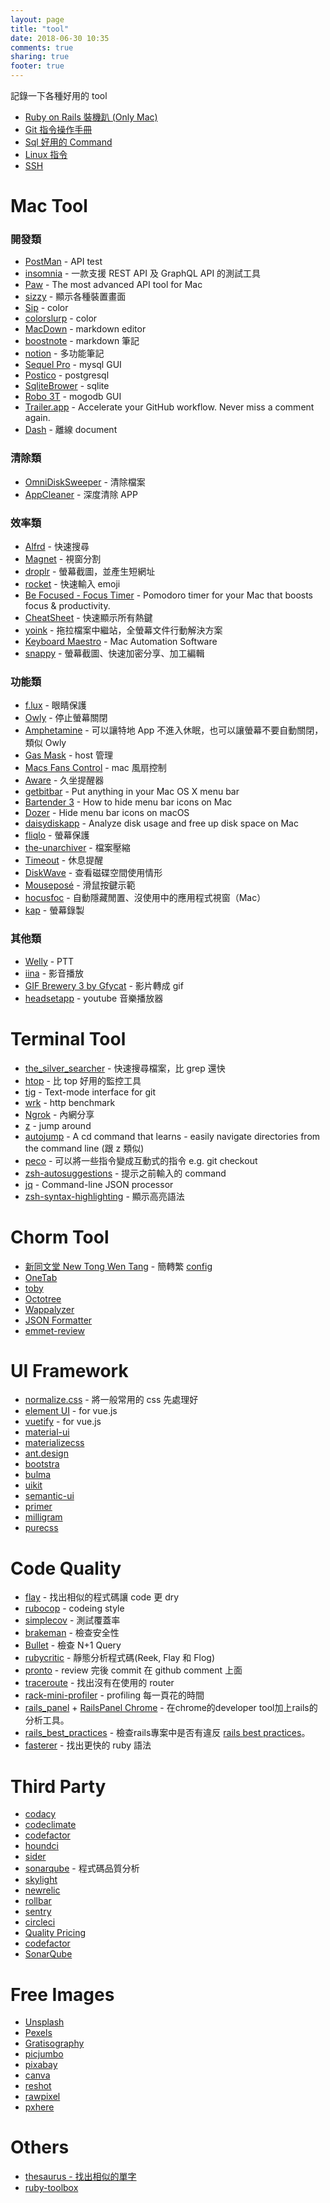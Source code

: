 ```yaml
---
layout: page
title: "tool"
date: 2018-06-30 10:35
comments: true
sharing: true
footer: true
---
```


記錄一下各種好用的 tool

<ul>
  <li><a href="{{ root_url }}/blog/2016/07/22/install-ruby-on-rails/"> Ruby on Rails 裝機趴 (Only Mac) </a></li>
  <li><a href="{{ root_url }}/blog/2015/12/27/git-command/"> Git 指令操作手冊 </a></li>
  <li><a href="{{ root_url }}/blog/2018/06/14/sql-command/"> Sql 好用的 Command </a></li>
  <li><a href="{{ root_url }}/blog/2018/04/09/linux-command/"> Linux 指令 </a></li>
  <li><a href="{{ root_url }}/blog/2015/12/14/ssh-no-password/"> SSH </a></li>
</ul>

# <span id="mac_tool">Mac Tool</span>

### 開發類

* [PostMan](https://www.getpostman.com/) - API test
* [insomnia](https://insomnia.rest/) - 一款支援 REST API 及 GraphQL API 的測試工具
* [Paw](https://paw.cloud/) - The most advanced API tool for Mac
* [sizzy](https://sizzy.co/) - 顯示各種裝置畫面
* [Sip](https://sipapp.io/) - color
* [colorslurp](https://apps.apple.com/tw/app/colorslurp/id1287239339?mt=12) - color
* [MacDown](http://macdown.uranusjr.com/) - markdown editor
* [boostnote](https://boostnote.io/) - markdown 筆記
* [notion](https://www.notion.so/) - 多功能筆記
* [Sequel Pro](http://www.sequelpro.com/) - mysql GUI
* [Postico](https://eggerapps.at/postico/) - postgresql
* [SqliteBrower](https://sqlitebrowser.org/) - sqlite
* [Robo 3T](https://robomongo.org/download) - mogodb GUI
* [Trailer.app](http://ptsochantaris.github.io/trailer/) - Accelerate your GitHub workflow. Never miss a comment again.
* [Dash](https://kapeli.com/dash) - 離線 document

### 清除類

* [OmniDiskSweeper](https://www.omnigroup.com/more/) - 清除檔案
* [AppCleaner](https://freemacsoft.net/appcleaner/) - 深度清除 APP

### 效率類

* [Alfrd](https://www.alfredapp.com/) - 快速搜尋
* [Magnet](http://magnet.crowdcafe.com/) - 視窗分割
* [droplr](https://droplr.com/) - 螢幕截圖，並產生短網址
* [rocket](https://matthewpalmer.net/rocket/) - 快速輸入 emoji
* [Be Focused - Focus Timer](https://apps.apple.com/tw/app/be-focused-focus-timer/id973134470?mt=12&ign-mpt=uo%3D4) - Pomodoro timer for your Mac that boosts focus & productivity.
* [CheatSheet](https://mediaatelier.com/CheatSheet/) - 快速顯示所有熱鍵
* [yoink](https://eternalstorms.at/yoink/mac/) - 拖拉檔案中繼站，全螢幕文件行動解決方案
* [Keyboard Maestro](https://www.keyboardmaestro.com/main/) - Mac Automation Software
* [snappy](http://snappy-app.com/) - 螢幕截圖、快速加密分享、加工編輯

### 功能類

* [f.lux](https://justgetflux.com/) - 眼睛保護
* [Owly](https://itunes.apple.com/us/app/owly-prevent-display-sleep/id882812218?mt=12) - 停止螢幕關閉
* [Amphetamine](https://apps.apple.com/tw/app/amphetamine/id937984704?mt=12) - 可以讓特地 App 不進入休眠，也可以讓螢幕不要自動關閉，類似 Owly
* [Gas Mask](https://www.macupdate.com/app/mac/29949/gas-mask) - host 管理
* [Macs Fans Control](https://www.crystalidea.com/macs-fan-control) - mac 風扇控制
* [Aware](https://apps.apple.com/us/app/aware/id1082170746?mt=12) - 久坐提醒器
* [getbitbar](https://getbitbar.com/) - Put anything in your Mac OS X menu bar
* [Bartender 3](https://www.macbartender.com/) - How to hide menu bar icons on Mac
* [Dozer](https://dozermac.com/) - Hide menu bar icons on macOS
* [daisydiskapp](https://daisydiskapp.com/) - Analyze disk usage and free up disk space on Mac
* [fliqlo](https://fliqlo.com/) - 螢幕保護
* [the-unarchiver](https://theunarchiver.com/) - 檔案壓縮
* [Timeout](https://www.dejal.com/timeout/) - 休息提醒
* [DiskWave](https://diskwave.barthe.ph/) -  查看磁碟空間使用情形
* [Mouseposé](https://boinx.com/mousepose/) - 滑鼠按鍵示範
* [hocusfoc](http://hocusfoc.us/) - 自動隱藏閒置、沒使用中的應用程式視窗（Mac）
* [kap](https://getkap.co/) - 螢幕錄製

### 其他類

* [Welly](https://github.com/clyang/welly) - PTT
* [iina](https://iina.io/) - 影音播放
* [GIF Brewery 3 by Gfycat](https://apps.apple.com/cn/app/gif-brewery-3-video-to-gif/id1081413713?l=en&mt=12) - 影片轉成 gif
* [headsetapp](https://headsetapp.co/) - youtube 音樂播放器

# <span id="terminal_tool"> Terminal Tool </span>

* [the_silver_searcher](https://github.com/ggreer/the_silver_searcher) - 快速搜尋檔案，比 grep 還快
* [htop](https://github.com/hishamhm/htop) - 比 top 好用的監控工具
* [tig](https://github.com/jonas/tig) - Text-mode interface for git
* [wrk](http://mgleon08.github.io/blog/2018/04/09/http-benchmark/) - http benchmark
* [Ngrok](http://mgleon08.github.io/blog/2018/06/14/share-localhost-ngrok-serveo/) - 內網分享
* [z](https://github.com/rupa/z) - jump around
* [autojump](https://github.com/wting/autojump) - A cd command that learns - easily navigate directories from the command line (跟 z 類似)
* [peco](https://github.com/peco/peco) - 可以將一些指令變成互動式的指令 e.g. git checkout
* [zsh-autosuggestions](https://github.com/zsh-users/zsh-autosuggestions) - 提示之前輸入的 command
* [jq](https://github.com/stedolan/jq) - Command-line JSON processor
* [zsh-syntax-highlighting](https://github.com/zsh-users/zsh-syntax-highlighting) - 顯示高亮語法

# <span id="chorm_tool"> Chorm Tool </span>

* [新同文堂 New Tong Wen Tang](https://chrome.google.com/webstore/detail/new-tong-wen-tang/ldmgbgaoglmaiblpnphffibpbfchjaeg?hl=zh-TW) - 簡轉繁 [config](https://gist.github.com/mgleon08/03cd8a14855b16077acec1cc1e1b2b5e)
* [OneTab](https://chrome.google.com/webstore/detail/onetab/chphlpgkkbolifaimnlloiipkdnihall?hl=zh-TW)
* [toby](https://chrome.google.com/webstore/detail/toby-for-chrome/hddnkoipeenegfoeaoibdmnaalmgkpip)
* [Octotree](https://chrome.google.com/webstore/detail/octotree/bkhaagjahfmjljalopjnoealnfndnagc?hl=zh-TW) 
* [Wappalyzer](https://chrome.google.com/webstore/detail/wappalyzer/gppongmhjkpfnbhagpmjfkannfbllamg?hl=zh-TW)
* [JSON Formatter](https://chrome.google.com/webstore/detail/json-formatter/bcjindcccaagfpapjjmafapmmgkkhgoa?hl=zh-TW)
* [emmet-review](https://chrome.google.com/webstore/detail/emmet-review/epejoicbhllgiimigokgjdoijnpaphdp?hl=zh-TW)


# <span id="ui-framework"> UI Framework </span>

* [normalize.css](https://necolas.github.io/normalize.css/) - 將一般常用的 css 先處理好
* [element UI](http://element.eleme.io/#/zh-CN) - for vue.js
* [vuetify](https://vuetifyjs.com/en/) - for vue.js
* [material-ui](https://material-ui.com/)
* [materializecss](https://materializecss.com/)
* [ant.design](https://ant.design/)
* [bootstra](https://getbootstrap.com/)
* [bulma](https://bulma.io/)
* [uikit](https://getuikit.com/v2/index.html)
* [semantic-ui](https://semantic-ui.com/)
* [primer](https://primer.github.io/)
* [milligram](https://milligram.io/)
* [purecss](https://purecss.io/)


# <span id="code-quality"> Code Quality </span>

* [flay](https://github.com/seattlerb/flay) - 找出相似的程式碼讓 code 更 dry
* [rubocop](https://github.com/rubocop-hq/rubocop) - codeing style
* [simplecov](https://github.com/colszowka/simplecov) - 測試覆蓋率
* [brakeman](https://github.com/presidentbeef/brakeman) - 檢查安全性
* [Bullet](https://github.com/flyerhzm/bullet) - 檢查 N+1 Query
* [rubycritic](https://github.com/whitesmith/rubycritic) - 靜態分析程式碼(Reek, Flay 和 Flog)
* [pronto](https://github.com/prontolabs/pronto) - review 完後 commit 在 github comment 上面
* [traceroute](https://github.com/amatsuda/traceroute) - 找出沒有在使用的 router
* [rack-mini-profiler](https://github.com/MiniProfiler/rack-mini-profiler) - profiling 每一頁花的時間
* [rails_panel](https://github.com/dejan/rails_panel) + [RailsPanel Chrome](https://chrome.google.com/webstore/detail/railspanel/gjpfobpafnhjhbajcjgccbbdofdckggg/related) - 在chrome的developer tool加上rails的分析工具。
* [rails_best_practices](https://github.com/flyerhzm/rails_best_practices) - 檢查rails專案中是否有違反 [rails best practices](https://rails-bestpractices.com/)。
* [fasterer](https://github.com/DamirSvrtan/fasterer) - 找出更快的 ruby 語法


# <span id="third-party"> Third Party </span>

* [codacy](https://www.codacy.com/)
* [codeclimate](https://codeclimate.com/)
* [codefactor](https://www.codefactor.io/)
* [houndci](https://houndci.com/)
* [sider](https://sider.review/)
* [sonarqube](https://www.sonarqube.org/) - 程式碼品質分析
* [skylight](https://www.skylight.io/)
* [newrelic](https://newrelic.com/)
* [rollbar](https://rollbar.com/)
* [sentry](https://sentry.io/welcome/)
* [circleci](https://circleci.com/)
* [Quality Pricing](https://codeclimate.com/quality/pricing/)
* [codefactor](https://www.codefactor.io/)
* [SonarQube](https://www.sonarqube.org/)

# <span id="images"> Free Images </span>

* [Unsplash](https://unsplash.com/)
* [Pexels](https://www.pexels.com/)
* [Gratisography](https://gratisography.com/)
* [picjumbo](https://picjumbo.com/)
* [pixabay](https://pixabay.com/)
* [canva](https://www.canva.com/photos/free/)
* [reshot](https://www.reshot.com/)
* [rawpixel](https://www.rawpixel.com/)
* [pxhere](https://pxhere.com/)

# <span id="others"> Others </span>

* [thesaurus - 找出相似的單字](https://www.thesaurus.com/)
* [ruby-toolbox](https://www.ruby-toolbox.com/categories)
